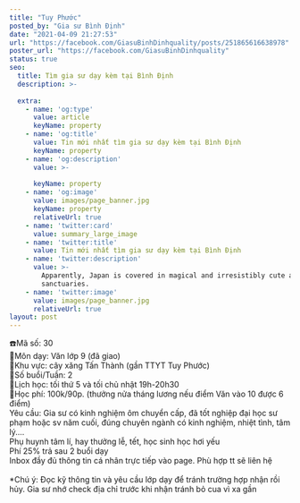 ```yaml
---
title: "Tuy Phước"
posted_by: "Gia sư Bình Định"
date: "2021-04-09 21:27:53"
url: "https://facebook.com/GiasuBinhDinhquality/posts/251865616638978"
poster_url: "https://facebook.com/GiasuBinhDinhquality"
status: true
seo:
  title: Tìm gia sư dạy kèm tại Bình Định
  description: >-
    
  extra:
    - name: 'og:type'
      value: article
      keyName: property
    - name: 'og:title'
      value: Tin mới nhất tìm gia sư dạy kèm tại Bình Định
      keyName: property
    - name: 'og:description'
      value: >-
        
      keyName: property
    - name: 'og:image'
      value: images/page_banner.jpg
      keyName: property
      relativeUrl: true
    - name: 'twitter:card'
      value: summary_large_image
    - name: 'twitter:title'
      value: Tin mới nhất tìm gia sư dạy kèm tại Bình Định
    - name: 'twitter:description'
      value: >-
        Apparently, Japan is covered in magical and irresistibly cute animal
        sanctuaries.
    - name: 'twitter:image'
      value: images/page_banner.jpg
      relativeUrl: true
layout: post
---
```

☎️Mã số: 30<br>🔹Môn dạy: Văn lớp 9 (đã giao)<br>🔹Khu vực: cây xăng Tấn Thành (gần TTYT Tuy Phước)<br>🔹Số buổi/Tuần: 2<br>🔹Lịch học: tối thứ 5 và tối chủ nhật 19h-20h30<br>🔹Học phí: 100k/90p. (thưởng nửa tháng lương nếu điểm Văn vào 10 được 6 điểm)<br>Yêu cầu: Gia sư có kinh nghiệm ôm chuyển cấp, đã tốt nghiệp đại học sư phạm hoặc sv năm cuối, đúng chuyên ngành có kinh nghiệm, nhiệt tình, tâm lý....<br>Phụ huynh tâm lí, hay thưởng lễ, tết, học sinh học hơi yếu<br>Phí 25% trả sau 2 buổi dạy<br>Inbox đầy đủ thông tin cá nhân trực tiếp vào page. Phù hợp tt sẽ liên hệ<br><br>*Chú ý: Đọc kỹ thông tin và yêu cầu lớp dạy để tránh trường hợp nhận rồi hủy. Gia sư nhớ check địa chỉ trước khi nhận tránh bỏ cua vì xa gần
